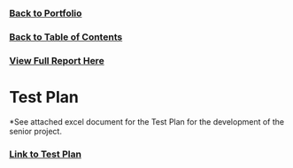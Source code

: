 ### [Back to Portfolio](index.md)

### [Back to Table of Contents](seniorproject.md)

### [View Full Report Here](fullReport.md)

Test Plan
====================
*See attached excel document for the Test Plan for the development of the senior project.

### [Link to Test Plan](File%20Encryptor%20Test%20Plan%20-%20Trevor%20Abel.xlsx)
